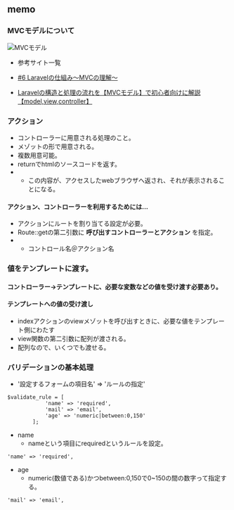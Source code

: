 ## memo

### MVCモデルについて
![MVCモデル](https://cbc-study.com/files/images/performance/laravel/12.gif)

- 参考サイト一覧
- [#6 Laravelの仕組み〜MVCの理解〜](https://cbc-study.com/training/backend/laravel3)

- [Laravelの構造と処理の流れを【MVCモデル】で初心者向けに解説【model,view,controller】](https://hikopro.com/laravel-mvc/)


### アクション
- コントローラーに用意される処理のこと。
- メゾットの形で用意される。
- 複数用意可能。
- returnでhtmlのソースコードを返す。
- - この内容が、アクセスしたwebブラウザへ返され、それが表示されることになる。

#### アクション、コントローラーを利用するためには...
- アクションにルートを割り当てる設定が必要。
- Route::getの第二引数に **呼び出すコントローラーとアクション** を指定。
- - コントロール名＠アクション名

### 値をテンプレートに渡す。
#### コントローラー→テンプレートに、必要な変数などの値を受け渡す必要あり。

#### テンプレートへの値の受け渡し
- indexアクションのviewメゾットを呼び出すときに、必要な値をテンプレート側にわたす
- view関数の第二引数に配列が渡される。
- 配列なので、いくつでも渡せる。

### バリデーションの基本処理
- '設定するフォームの項目名' => 'ルールの指定'
```console
$validate_rule = [
            'name' => 'required',
            'mail' => 'email',
            'age' => 'numeric|between:0,150'
        ];
```
- name
  - nameという項目にrequiredというルールを設定。
```console
'name' => 'required',
```
- age
  - numeric(数値である)かつbetween:0,150で0~150の間の数字って指定する。
```console
'mail' => 'email',
```

